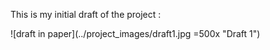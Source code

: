 This is my initial draft of the project :

![draft in paper](../project_images/draft1.jpg =500x "Draft 1")

